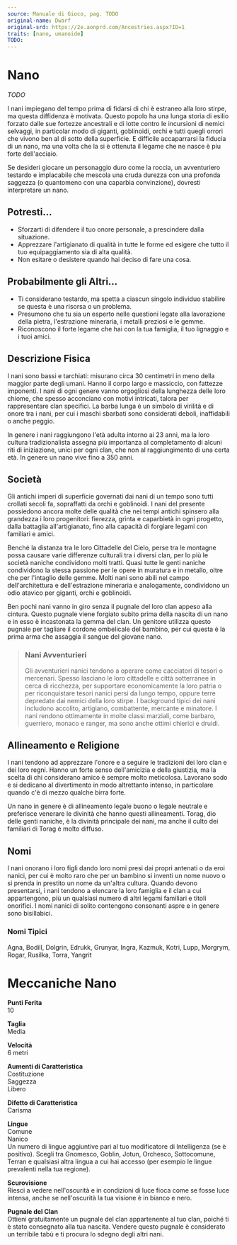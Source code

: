 ```yaml
---
source: Manuale di Gioco, pag. TODO
original-name: Dwarf
original-srd: https://2e.aonprd.com/Ancestries.aspx?ID=1
traits: [nano, umanoide]
TODO:
---
```


# Nano

_TODO_

I nani impiegano del tempo prima di fidarsi di chi è estraneo alla loro stirpe,
ma questa diffidenza è motivata. Questo popolo ha una lunga storia di esilio
forzato dalle sue fortezze ancestrali e di lotte contro le incursioni di nemici
selvaggi, in particolar modo di giganti, goblinoidi, orchi e tutti quegli orrori
che vivono ben al di sotto della superficie. E difficile accaparrarsi la fiducia
di un nano, ma una volta che la si è ottenuta il legame che ne nasce è piu forte
dell'acciaio.

Se desideri giocare un personaggio duro come la roccia, un avventuriero testardo
e implacabile che mescola una cruda durezza con una profonda saggezza (o
quantomeno con una caparbia convinzione), dovresti interpretare un nano.

## Potresti...

- Sforzarti di difendere il tuo onore personale, a prescindere dalla situazione.
- Apprezzare l'artigianato di qualità in tutte le forme ed esigere che tutto il
  tuo equipaggiamento sia di alta qualità.
- Non esitare o desistere quando hai deciso di fare una cosa.

## Probabilmente gli Altri...

- Ti considerano testardo, ma spetta a ciascun singolo individuo stabilire se
  questa è una risorsa o un problema.
- Presumono che tu sia un esperto nelle questioni legate alla lavorazione della
  pietra, l'estrazione mineraria, i metalli preziosi e le gemme.
- Riconoscono il forte legame che hai con la tua famiglia, il tuo lignaggio e i
  tuoi amici.

## Descrizione Fisica

I nani sono bassi e tarchiati: misurano circa 30 centimetri in meno della
maggior parte degli umani. Hanno il corpo largo e massiccio, con fattezze
imponenti. I nani di ogni genere vanno orgogliosi della lunghezza delle loro
chiome, che spesso acconciano con motivi intricati, talora per rappresentare
clan specifici. La barba lunga è un simbolo di virilità e di onore tra i nani,
per cui i maschi sbarbati sono considerati deboli, inaffidabili o anche peggio.

In genere i nani raggiungono l'età adulta intorno ai 23 anni, ma la loro cultura
tradizionalista assegna più importanza al completamento di alcuni riti di
iniziazione, unici per ogni clan, che non al raggiungimento di una certa età. In
genere un nano vive fino a 350 anni.

## Società

Gli antichi imperi di superficie governati dai nani di un tempo sono tutti
crollati secoli fa, sopraffatti da orchi e goblinoidi. I nani del presente
possiedono ancora molte delle qualità che nei tempi antichi spinsero alla
grandezza i loro progenitori: fierezza, grinta e caparbietà in ogni progetto,
dalla battaglia all'artigianato, fino alla capacità di forgiare legami con
familiari e amici.

Benché la distanza tra le loro Cittadelle del Cielo, perse tra le montagne possa
causare varie differenze culturali tra i diversi clan, per lo più le società
naniche condividono molti tratti. Quasi tutte le genti naniche condividono la
stessa passione per le opere in muratura e in metallo, oltre che per l'intaglio
delle gemme. Molti nani sono abili nel campo dell'architettura e dell'estrazione
mineraria e analogamente, condividono un odio atavico per giganti, orchi e
goblinoidi.

Ben pochi nani vanno in giro senza il pugnale del loro clan appeso alla cintura.
Questo pugnale viene forgiato subito prima della nascita di un nano e in esso è
incastonata la gemma del clan. Un genitore utilizza questo pugnale per tagliare
il cordone ombelicale del bambino, per cui questa è la prima arma che assaggia
il sangue del giovane nano.

> ### Nani Avventurieri
>
> Gli avventurieri nanici tendono a operare come cacciatori di tesori o
> mercenari. Spesso lasciano le loro cittadelle e città sotterranee in cerca di
> ricchezza, per supportare economicamente la loro patria o per riconquistare
> tesori nanici persi da lungo tempo, oppure terre depredate dai nemici della
> loro stirpe. I background tipici dei nani includono accolito, artigiano,
> combattente, mercante e minatore. I nani rendono ottimamente in molte classi
> marziali, come barbaro, guerriero, monaco e ranger, ma sono anche ottimi
> chierici e druidi.

## Allineamento e Religione

I nani tendono ad apprezzare l'onore e a seguire le tradizioni dei loro clan e
dei loro regni. Hanno un forte senso dell'amicizia e della giustizia, ma la
scelta di chi considerano amico è sempre molto meticolosa. Lavorano sodo e si
dedicano al divertimento in modo altrettanto intenso, in particolare quando c'è
di mezzo qualche birra forte.

Un nano in genere è di allineamento legale buono o legale neutrale e preferisce
venerare le divinità che hanno questi allineamenti. Torag, dio delle genti
naniche, è la divinità principale dei nani, ma anche il culto dei familiari di
Torag è molto diffuso.

## Nomi

I nani onorano i loro figli dando loro nomi presi dai propri antenati o da eroi
nanici, per cui è molto raro che per un bambino si inventi un nome nuovo o si
prenda in prestito un nome da un'altra cultura. Quando devono presentarsi, i
nani tendono a elencare la loro famiglia e il clan a cui appartengono, più un
qualsiasi numero di altri legami familiari e titoli onorifici. I nomi nanici di
solito contengono consonanti aspre e in genere sono bisillabici.

### Nomi Tipici

Agna, Bodill, Dolgrin, Edrukk, Grunyar, Ingra, Kazmuk, Kotri, Lupp, Morgrym,
Rogar, Rusilka, Torra, Yangrit

# Meccaniche Nano

**Punti Ferita**  
10

**Taglia**  
Media

**Velocità**  
6 metri

**Aumenti di Caratteristica**  
Costituzione  
Saggezza  
Libero

**Difetto di Caratteristica**  
Carisma

**Lingue**  
Comune  
Nanico  
Un numero di lingue aggiuntive pari al tuo modificatore di Intelligenza (se è
positivo). Scegli tra Gnomesco, Goblin, Jotun, Orchesco, Sottocomune, Terran e
qualsiasi altra lingua a cui hai accesso (per esempio le lingue prevalenti nella
tua regione).

**Scurovisione**  
Riesci a vedere nell'oscurità e in condizioni di luce fioca come se fosse luce
intensa, anche se nell'oscurità la tua visione è in bianco e nero.

**Pugnale del Clan**  
Ottieni gratuitamente un pugnale del clan appartenente al tuo clan, poiché ti è
stato consegnato alla tua nascita. Vendere questo pugnale è considerato un
terribile tabù e ti procura lo sdegno degli altri nani.
